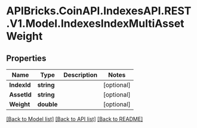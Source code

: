 # APIBricks.CoinAPI.IndexesAPI.REST.V1.Model.IndexesIndexMultiAssetWeight

## Properties

Name | Type | Description | Notes
------------ | ------------- | ------------- | -------------
**IndexId** | **string** |  | [optional] 
**AssetId** | **string** |  | [optional] 
**Weight** | **double** |  | [optional] 

[[Back to Model list]](../../README.md#documentation-for-models) [[Back to API list]](../../README.md#documentation-for-api-endpoints) [[Back to README]](../../README.md)

